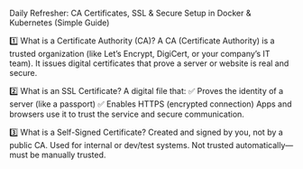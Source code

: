 Daily Refresher: CA Certificates, SSL & Secure Setup in Docker & Kubernetes (Simple Guide)

1️⃣ What is a Certificate Authority (CA)? A CA (Certificate Authority) is a trusted organization (like Let’s Encrypt, DigiCert, or your company’s IT team). It issues digital certificates that prove a server or website is real and secure.

2️⃣ What is an SSL Certificate? A digital file that: ✅ Proves the identity of a server (like a passport) ✅ Enables HTTPS (encrypted connection) 
Apps and browsers use it to trust the service and secure communication.

3️⃣ What is a Self-Signed Certificate? Created and signed by you, not by a public CA. Used for internal or dev/test systems. Not trusted automatically—must be manually trusted.


